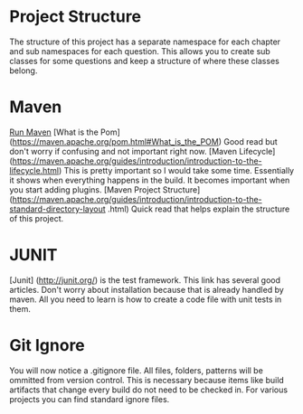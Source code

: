# Project Structure
The structure of this project has a separate namespace for each chapter and sub namespaces for each question. This 
allows you to create sub classes for some questions and keep a structure of where these classes belong. 

# Maven
[Run Maven](https://maven.apache.org/run-maven/index.html)
[What is the Pom] (https://maven.apache.org/pom.html#What_is_the_POM) Good read but don't worry if confusing and not 
important right now. 
[Maven Lifecycle] (https://maven.apache.org/guides/introduction/introduction-to-the-lifecycle.html) This is pretty 
important so I would take some time. Essentially it shows when everything happens in the build. It becomes important 
when you start adding plugins. 
[Maven Project Structure] (https://maven.apache.org/guides/introduction/introduction-to-the-standard-directory-layout
.html) Quick read that helps explain the structure of this project.

# JUNIT
[Junit] (http://junit.org/) is the test framework. This link has several good articles. Don't worry about 
installation because that is already handled by maven. All you need to learn is how to create a code file with unit 
tests in them. 
 
# Git Ignore
You will now notice a .gitignore file. All files, folders, patterns will be ommitted from version control. This is 
necessary because items like build artifacts that change every build do not need to be checked in. For various 
projects you can find standard ignore files. 


